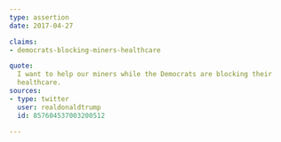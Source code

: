 ```yaml
---
type: assertion
date: 2017-04-27

claims:
- democrats-blocking-miners-healthcare

quote:
  I want to help our miners while the Democrats are blocking their
  healthcare.
sources:
- type: twitter
  user: realdonaldtrump
  id: 857604537003200512

---
```

